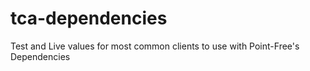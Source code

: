 # tca-dependencies
Test and Live values for most common clients to use with Point-Free's Dependencies
